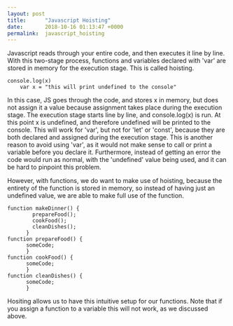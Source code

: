 ```yaml
---
layout: post
title:      "Javascript Hoisting"
date:       2018-10-16 01:13:47 +0000
permalink:  javascript_hoisting
---
```



 <p>Javascript reads through your entire code, and then executes it line by line. With this two-stage process, functions and variables declared with 'var' are stored in memory for the execution stage. This is called hoisting.</p>
    <code>console.log(x)
    var x = "this will print undefined to the console"</code>
    <p>In this case, JS goes through the code, and stores x in memory, but does not assign it a value because assignment takes place during the execution stage. The execution stage starts line by line, and console.log(x) is run. At this point x is undefined, and therefore undefined will be printed to the console. This will work for 'var', but not for 'let' or 'const', because they are both declared and assigned during the execution stage. This is another reason to avoid using 'var', as it would not make sense to call or print a variable before you declare it. Furthermore, instead of getting an error the code would run as normal, with the 'undefined' value being used, and it can be hard to pinpoint this problem. </p>
    <p>However, with functions, we do want to make use of hoisting, because the entirety of the function is stored in memory, so instead of having just an undefined value, we are able to make full use of the function.</p>
    <code>function makeDinner() {
        prepareFood();
        cookFood(); 
        cleanDishes();
      }
function prepareFood() {
      someCode;
      }
function cookFood() {
      someCode;
      }
function cleanDishes() {
      someCode;
      }</code>
    <p>Hositing allows us to have this intuitive setup for our functions. Note that if you assign a function to a variable this will not work, as we discussed above.</p>

